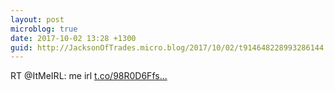 ```yaml
---
layout: post
microblog: true
date: 2017-10-02 13:28 +1300
guid: http://JacksonOfTrades.micro.blog/2017/10/02/t914648228993286144.html
---
```

RT @ItMeIRL: me irl [t.co/98R0D6Ffs...](https://t.co/98R0D6Ffs2)
